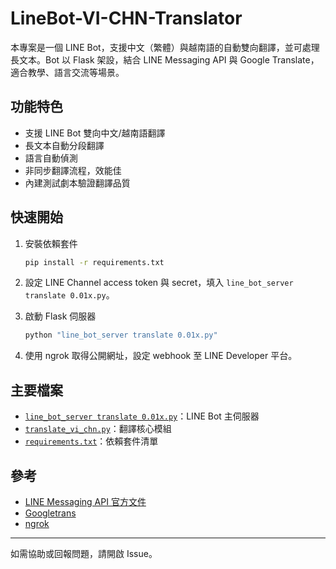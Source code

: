 # LineBot-VI-CHN-Translator

本專案是一個 LINE Bot，支援中文（繁體）與越南語的自動雙向翻譯，並可處理長文本。Bot 以 Flask 架設，結合 LINE Messaging API 與 Google Translate，適合教學、語言交流等場景。

## 功能特色

- 支援 LINE Bot 雙向中文/越南語翻譯
- 長文本自動分段翻譯
- 語言自動偵測
- 非同步翻譯流程，效能佳
- 內建測試劇本驗證翻譯品質

## 快速開始

1. 安裝依賴套件
    ```sh
    pip install -r requirements.txt
    ```

2. 設定 LINE Channel access token 與 secret，填入 `line_bot_server translate 0.01x.py`。

3. 啟動 Flask 伺服器
    ```sh
    python "line_bot_server translate 0.01x.py"
    ```

4. 使用 ngrok 取得公開網址，設定 webhook 至 LINE Developer 平台。

## 主要檔案

- [`line_bot_server translate 0.01x.py`](line_bot_server%20translate%200.01x.py)：LINE Bot 主伺服器
- [`translate_vi_chn.py`](translate_vi_chn.py)：翻譯核心模組
- [`requirements.txt`](requirements.txt)：依賴套件清單

## 參考

- [LINE Messaging API 官方文件](https://developers.line.biz/console/channel/2007800550/messaging-api)
- [Googletrans](https://pypi.org/project/googletrans/)
- [ngrok](https://steam.oxxostudio.tw/category/python/example/ngrok.html)

---

如需協助或回報問題，請開啟 Issue。
